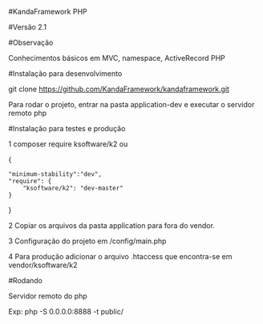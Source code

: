 


#KandaFramework PHP

#Versão 2.1

#Observação

Conhecimentos básicos em MVC, namespace, ActiveRecord PHP

#Instalação para desenvolvimento

git clone https://github.com/KandaFramework/kandaframework.git

Para rodar o projeto, entrar na pasta application-dev e executar o servidor remoto php
 
 
#Instalação para testes e produção

1 composer require ksoftware/k2 ou

{

	"minimum-stability":"dev",
	"require": {
		"ksoftware/k2": "dev-master"
	}
}

2 Copiar os arquivos da pasta application para fora do vendor.

3 Configuração do projeto em /config/main.php

4 Para produção adicionar o arquivo .htaccess que encontra-se em vendor/ksoftware/k2



#Rodando


Servidor remoto do php

Exp: php -S 0.0.0.0:8888 -t public/
